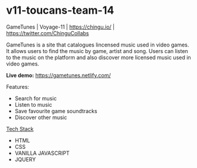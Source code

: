 # v11-toucans-team-14

GameTunes | Voyage-11 | https://chingu.io/ | https://twitter.com/ChinguCollabs

GameTunes is a site that catalogues lincensed music used in video games. It allows users to find the music by game, artist and song. Users can listen to the music on the platform and also discover more licensed music used in video games.

**Live demo:** https://gametunes.netlify.com/

Features:

* Search for music
* Listen to music
* Save favourite game soundtracks
* Discover other music

<u>Tech Stack</u>

* HTML
* CSS
* VANILLA JAVASCRIPT
* JQUERY
